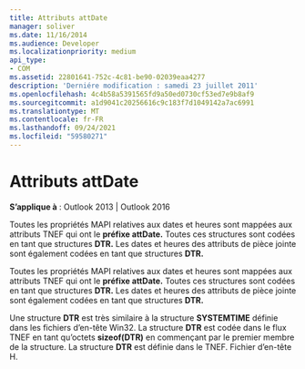 ```yaml
---
title: Attributs attDate
manager: soliver
ms.date: 11/16/2014
ms.audience: Developer
ms.localizationpriority: medium
api_type:
- COM
ms.assetid: 22801641-752c-4c81-be90-02039eaa4277
description: 'Derniére modification : samedi 23 juillet 2011'
ms.openlocfilehash: 4c4b58a5391565fd9a50ed0730cf53ed7e9b8af9
ms.sourcegitcommit: a1d9041c20256616c9c183f7d1049142a7ac6991
ms.translationtype: MT
ms.contentlocale: fr-FR
ms.lasthandoff: 09/24/2021
ms.locfileid: "59580271"
---
```

# <a name="attdate-attributes"></a>Attributs attDate

  
  
**S’applique à** : Outlook 2013 | Outlook 2016 
  
Toutes les propriétés MAPI relatives aux dates et heures sont mappées aux attributs TNEF qui ont le **préfixe attDate.** Toutes ces structures sont codées en tant que structures **DTR.** Les dates et heures des attributs de pièce jointe sont également codées en tant que structures **DTR.** 
  
Toutes les propriétés MAPI relatives aux dates et heures sont mappées aux attributs TNEF qui ont le **préfixe attDate.** Toutes ces structures sont codées en tant que structures **DTR.** Les dates et heures des attributs de pièce jointe sont également codées en tant que structures **DTR.** 
  
Une structure **DTR** est très similaire à la structure **SYSTEMTIME** définie dans les fichiers d’en-tête Win32. La structure **DTR** est codée dans le flux TNEF en tant qu’octets **sizeof(DTR)** en commençant par le premier membre de la structure. La structure **DTR** est définie dans le TNEF. Fichier d’en-tête H. 
  

